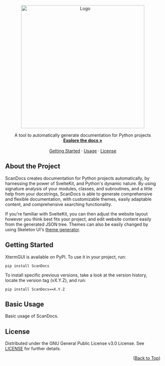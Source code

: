 <a id="readme-top"></a> 



<!-- PROJECT SUMMARY -->
<br />
<div align="center">
  <img src="https://i.imgur.com/2jHaTlY.png" alt="Logo" width="400px">
  <br />
  <p align="center">
    A tool to automatically generate documentation for Python projects
    <br />
    <a href="https://github.com/Kieran-Lock/ScanDocs"><strong>Explore the docs »</strong></a>
    <br />
    <br />
    <a href="#about-the-project">Getting Started</a>
    ·
    <a href="#basic-usage">Usage</a>
    ·
    <a href="https://github.com/Kieran-Lock/ScanDocs/blob/main/LICENSE">License</a>
  </p>
</div>



<!-- ABOUT THE PROJECT -->
## About the Project

ScanDocs creates documentation for Python projects automatically, by harnessing the power of SvelteKit, and Python's dynamic nature. By using signature analysis of your modules, classes, and subroutines, and a little help from your docstrings, ScanDocs is able to generate comprehensive and flexible documentation, with customizable themes, easily adaptable content, and comprehensive searching functionality.  
  
If you're familiar with SvelteKit, you can then adjust the website layout however you think best fits your project, and edit website content easily from the generated JSON tree. Themes can also be easily changed by using Skeleton UI's [theme generator](https://www.skeleton.dev/docs/generator).




<!-- GETTING STARTED -->
## Getting Started

XtermGUI is available on PyPI. To use it in your project, run:

```
pip install ScanDocs
```

To install specific previous versions, take a look at the version history, locate the version tag (vX.Y.Z), and run:

```
pip install ScanDocs==X.Y.Z
```



<!-- BASIC USAGE EXAMPLES -->
## Basic Usage

Basic usage of ScanDocs.



<!-- LICENSE -->
## License

Distributed under the GNU General Public License v3.0 License. See [LICENSE](https://github.com/Kieran-Lock/ScanDocs/blob/main/LICENSE) for further details.

<p align="right">(<a href="#readme-top">Back to Top</a>)</p>
